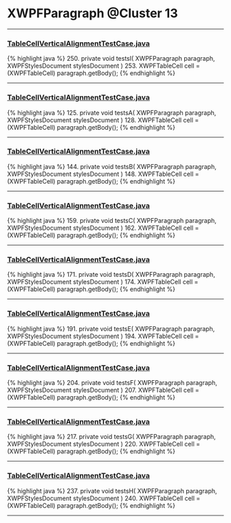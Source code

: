 # XWPFParagraph @Cluster 13

***

### [TableCellVerticalAlignmentTestCase.java](https://searchcode.com/codesearch/view/96672468/)
{% highlight java %}
250. private void testsI( XWPFParagraph paragraph, XWPFStylesDocument stylesDocument )
253.     XWPFTableCell cell = (XWPFTableCell) paragraph.getBody();
{% endhighlight %}

***

### [TableCellVerticalAlignmentTestCase.java](https://searchcode.com/codesearch/view/96672468/)
{% highlight java %}
125. private void testsA( XWPFParagraph paragraph, XWPFStylesDocument stylesDocument )
128.     XWPFTableCell cell = (XWPFTableCell) paragraph.getBody();
{% endhighlight %}

***

### [TableCellVerticalAlignmentTestCase.java](https://searchcode.com/codesearch/view/96672468/)
{% highlight java %}
144. private void testsB( XWPFParagraph paragraph, XWPFStylesDocument stylesDocument )
148.     XWPFTableCell cell = (XWPFTableCell) paragraph.getBody();
{% endhighlight %}

***

### [TableCellVerticalAlignmentTestCase.java](https://searchcode.com/codesearch/view/96672468/)
{% highlight java %}
159. private void testsC( XWPFParagraph paragraph, XWPFStylesDocument stylesDocument )
162.     XWPFTableCell cell = (XWPFTableCell) paragraph.getBody();
{% endhighlight %}

***

### [TableCellVerticalAlignmentTestCase.java](https://searchcode.com/codesearch/view/96672468/)
{% highlight java %}
171. private void testsD( XWPFParagraph paragraph, XWPFStylesDocument stylesDocument )
174.     XWPFTableCell cell = (XWPFTableCell) paragraph.getBody();
{% endhighlight %}

***

### [TableCellVerticalAlignmentTestCase.java](https://searchcode.com/codesearch/view/96672468/)
{% highlight java %}
191. private void testsE( XWPFParagraph paragraph, XWPFStylesDocument stylesDocument )
194.     XWPFTableCell cell = (XWPFTableCell) paragraph.getBody();
{% endhighlight %}

***

### [TableCellVerticalAlignmentTestCase.java](https://searchcode.com/codesearch/view/96672468/)
{% highlight java %}
204. private void testsF( XWPFParagraph paragraph, XWPFStylesDocument stylesDocument )
207.     XWPFTableCell cell = (XWPFTableCell) paragraph.getBody();
{% endhighlight %}

***

### [TableCellVerticalAlignmentTestCase.java](https://searchcode.com/codesearch/view/96672468/)
{% highlight java %}
217. private void testsG( XWPFParagraph paragraph, XWPFStylesDocument stylesDocument )
220.     XWPFTableCell cell = (XWPFTableCell) paragraph.getBody();
{% endhighlight %}

***

### [TableCellVerticalAlignmentTestCase.java](https://searchcode.com/codesearch/view/96672468/)
{% highlight java %}
237. private void testsH( XWPFParagraph paragraph, XWPFStylesDocument stylesDocument )
240.     XWPFTableCell cell = (XWPFTableCell) paragraph.getBody();
{% endhighlight %}

***

